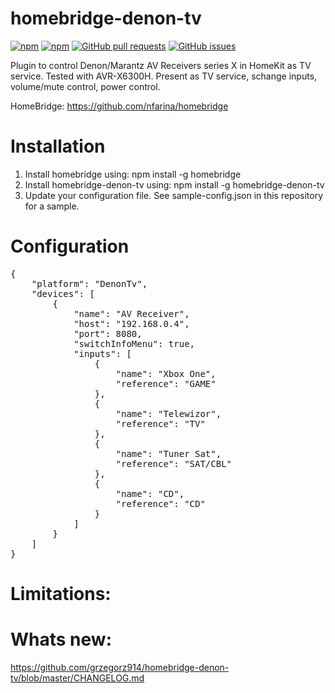 # homebridge-denon-tv
[![npm](https://badgen.net/npm/dt/homebridge-denon-tv?color=purple)](https://www.npmjs.com/package/homebridge-denon-tv) [![npm](https://badgen.net/npm/v/homebridge-denon-tv?color=purple)](https://www.npmjs.com/package/homebridge-denon-tv) [![GitHub pull requests](https://img.shields.io/github/issues-pr/grzegorz914/homebridge-denon-tv.svg)](https://github.com/grzegorz914/homebridge-denon-tv/pulls)
[![GitHub issues](https://img.shields.io/github/issues/grzegorz914/homebridge-config-ui-x.svg)](https://github.com/grzegorz914/homebridge-denon-tv/issues)

Plugin to control Denon/Marantz AV Receivers series X in HomeKit as TV service.
Tested with AVR-X6300H.
Present as TV service, schange inputs, volume/mute control, power control.

HomeBridge: https://github.com/nfarina/homebridge

# Installation

1. Install homebridge using: npm install -g homebridge
2. Install homebridge-denon-tv using: npm install -g homebridge-denon-tv
3. Update your configuration file. See sample-config.json in this repository for a sample. 

# Configuration

 <pre>
{
    "platform": "DenonTv",
    "devices": [
        {
            "name": "AV Receiver",
            "host": "192.168.0.4",
            "port": 8080,
            "switchInfoMenu": true,
            "inputs": [
                {
                    "name": "Xbox One",
                    "reference": "GAME"
                },
                {
                    "name": "Telewizor",
                    "reference": "TV"
                },
                {
                    "name": "Tuner Sat",
                    "reference": "SAT/CBL"
                },
                {
                    "name": "CD",
                    "reference": "CD"
                }
            ]
        }
    ]
}
</pre>

# Limitations:

# Whats new:
https://github.com/grzegorz914/homebridge-denon-tv/blob/master/CHANGELOG.md

